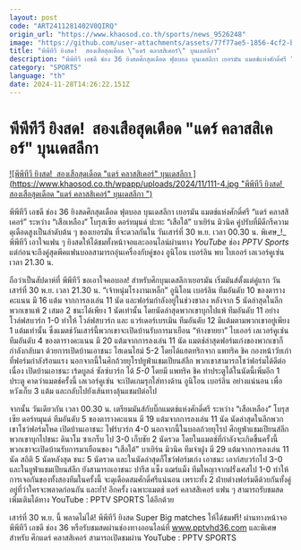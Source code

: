 ```yaml
---
layout: post
code: "ART2411281402V0QIRQ"
origin_url: "https://www.khaosod.co.th/sports/news_9526248"
image: "https://github.com/user-attachments/assets/77f77ae5-1856-4cf2-b8cb-df0897188403"
title: "พีพีทีวี ยิงสด!  สองเสือสุดเดือด \"แดร์ คลาสสิเคอร์\" บุนเดสลีกา"
description: "พีพีทีวี เอชดี ช่อง 36 ยิงสดศึกสุดเดือด ฟุตบอล บุนเดสลีกา เยอรมัน แมตช์แห่งศักดิ์ศรี “แดร์ คลาสสิเคอร์” ระหว่าง “เสือเหลือง” โบรุสเซีย ดอร์ทมุนด์ ปะ"
category: "SPORTS"
language: "th"
date: 2024-11-28T14:26:22.151Z
---
```


# พีพีทีวี ยิงสด!  สองเสือสุดเดือด "แดร์ คลาสสิเคอร์" บุนเดสลีกา

[![พีพีทีวี ยิงสด!  สองเสือสุดเดือด "แดร์ คลาสสิเคอร์" บุนเดสลีกา ](https://www.khaosod.co.th/wpapp/uploads/2024/11/111-4.jpg "พีพีทีวี ยิงสด!  สองเสือสุดเดือด "แดร์ คลาสสิเคอร์" บุนเดสลีกา ")](https://www.khaosod.co.th/wpapp/uploads/2024/11/111-4.jpg)

พีพีทีวี เอชดี ช่อง 36 ยิงสดศึกสุดเดือด ฟุตบอล บุนเดสลีกา เยอรมัน แมตช์แห่งศักดิ์ศรี “แดร์ คลาสสิเคอร์” ระหว่าง “เสือเหลือง” โบรุสเซีย ดอร์ทมุนด์ ปะทะ “เสือใต้” บาเยิร์น มิวนิค คู่ปรับที่มีดีกรีความดุเดือดสูงเป็นลำดับต้น ๆ ของเยอรมัน ที่จะดวลกันใน วันเสาร์ที่ 30 พ.ย. เวลา 00.30 น. พิเศษ_!_ พีพีทีวี เอาใจแฟน ๆ ยิงสดให้ได้ชมทั้งหน้าจอและออนไลน์ผ่านทาง _YouTube_ ช่อง _PPTV Sports_ แต่ก่อนจะถึงคู่สุดพีคแฟนบอลสามารถอุ่นเครื่องกับคู่ของ อูนิโอน เบอร์ลิน พบ ไบเออร์ เลเวอร์คูเซ่น เวลา 21.30 น.

ถือว่าเป็นสัปดาห์ที่ พีพีทีวี ขอเอาใจคอบอล! สำหรับศึกบุนเดสลีกาเยอรมัน เริ่มมันส์ตั้งแต่คู่แรก วันเสาร์ที่ 30 พ.ย. เวลา 21.30 น. “เจ้าหนุ่มโรงงานเหล็ก” อูนิโอน เบอร์ลิน ทีมอันดับ 10 ของตารางคะแนน มี 16 แต้ม จากการลงเล่น 11 นัด และฟอร์มกำลังอยู่ในช่วงขาลง หลังจาก 5 นัดล่าสุดในลีก พวกเขาแพ้ 2 เสมอ 2 ชนะได้เพียง 1 นัดเท่านั้น โดยนัดล่าสุดพวกเขาบุกไปแพ้ ทีมอันดับ 11 อย่าง โวล์ฟสบวร์ก 1-0 ทำให้ โวล์ฟสบวร์ก และ แวร์เดอร์เบรเมิน ทีมอันดับ 12 มีแต้มตามพวกเขาอยู่เพียง 1 แต้มเท่านั้น ซึ่งแมตช์วันเสาร์นี้พวกเขาจะเปิดบ้านรับการมาเยือน “ห้างขายยา” ไบเออร์ เลเวอร์คูเซ่น ทีมอันดับ 4 ของตารางคะแนน มี 20 แต้มจากการลงเล่น 11 นัด แมตช์ล่าสุดฟอร์มเก่งของพวกเขาก็กำลังกลับมา ด้วยการเปิดบ้านเอาชนะ ไฮเดนไฮม์ 5-2 โดยได้แฮตทริกจาก แพทริค ชิค กองหน้าวัยเก๋าที่ฟอร์มกำลังร้อนแรง นอกจากนี้ในศึกถ้วยยุโรปยูฟ่าแชมเปียนส์ลีก พวกเขาสามารถโชว์ฟอร์มได้ดีต่อเนื่อง เปิดบ้านเอาชนะ เร้ดบูลล์ ซัลซ์บวร์ก ได้ _5-0_ โดยมี แพทริค ชิค ทำประตูได้ในนัดนี้เพิ่มอีก 1 ประตู คาดว่าแมตช์ครั้งนี้ เลเวอร์คูเซ่น จะเปิดเกมรุกใส่ทางด้าน อูนิโอน เบอร์ลิน อย่างแน่นอน เพื่อหวังเก็บ 3 แต้ม และกลับไปยังเส้นทางลุ้นแชมป์ต่อไป

จากนั้น วันเดียวกัน เวลา 00.30 น. เตรียมมันส์กับบิ๊กแมตช์แห่งศักดิ์ศรี ระหว่าง “เสือเหลือง” โบรุสเซีย ดอร์ทมุนด์ ทีมอันดับ 5 ของตารางคะแนน มี 19 แต้มจากการลงเล่น 11 นัด นัดล่าสุดในลีกพวกเขาโชว์ฟอร์มโหด เปิดบ้านเอาชนะ ไฟร์บวร์ก 4-0 นอกจากนี้ในบอลถ้วยยุโรป ศึกยูฟ่าแชมเปียนส์ลีก พวกเขาบุกไปชนะ ดินาโม ซาเกร็บ ไป 3-0 เก็บชัย 2 นัดรวด โดยในแมตช์ที่กำลังจะเกิดขึ้นครั้งนี้ พวกเขาจะเปิดบ้านรับการมาเยือนของ “เสือใต้” บาเยิร์น มิวนิค ทีมจ่าฝูง มี 29 แต้มจากการลงเล่น 11 นัด สถิติ 5 นัดหลังสุด ชนะ 5 นัดรวด และในนัดล่าสุดก็โชว์ฟอร์มเก่ง เอาชนะ เอาก์สบวร์กไป 3-0 และในยูฟ่าแชมเปียนส์ลีก ยังสามารถเอาชนะ ปารีส แซ็ง แฌร์แม็ง ทีมใหญาจากฝรั่งเศสไป 1-0 ทำให้การเจอกันของทั้งสองทีมในครั้งนี้ จะดุเดือดสมศักดิ์ศรีแน่นอน เพราะทั้ง 2 ฝ่ายต่างฟอร์มดีด้วยกันทั้งคู่ อยู่ที่ว่าใครจะพลาดก่อนกัน และย้ำ! อีกครั้ง เฉพาะแมตช์ แดร์ คลาสสิเคอร์ แฟน ๆ สามารถรับชมสดเพิ่มเติมได้ทาง YouTube : PPTV SPORTS ได้อีกด้วย

เสาร์ที่ 30 พ.ย. นี้ พลาดไม่ได้! พีพีทีวี ยิงสด Super Big matches ให้ได้ชมฟรี! ผ่านทางหน้าจอ พีพีทีวี เอชดี ช่อง 36 หรือรับชมสดผ่านช่องทางออนไลน์ที่ www.pptvhd36.com และพิเศษสำหรับ ศึกแดร์ คลาสสิเคอร์ สามารถเปิดชมผ่าน YouTube : PPTV SPORTS